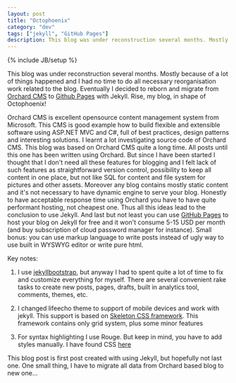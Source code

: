 ```yaml
---
layout: post
title: "Octophoenix"
category: "dev"
tags: ["jekyll", "GitHub Pages"]
description: This blog was under reconstruction several months. Mostly because of a lot of things happened and I had no time to do all necessary reorganisation work related to the blog. Eventually I decided to reborn and migrate from Orchard CMS to Github Pages with Jekyll. Rise, my blog, in shape of Octophoenix! 
---
```

{% include JB/setup %}

This blog was under reconstruction several months. Mostly because of a lot of things happened and I had no time to do all necessary reorganisation work related to the blog. Eventually I decided to reborn and migrate from [Orchard CMS][orchard] to [Github Pages][gp] with Jekyll. Rise, my blog, in shape of Octophoenix! 

<!--more-->
Orchard CMS is excellent opensource content management system from Microsoft. This CMS is good example how to build flexible and extensible software using ASP.NET MVC and C#, full of best practices, design patterns and interesting solutions. I learnt a lot investigating source code of Orchard CMS. This blog was based on Orchard CMS quite a long time. All posts until this one has been written using Orchard. But since I have been started I thought that I don't need all these features for blogging and I felt lack of such features as straightforward version control, possibility to keep all content in one place, but not like SQL for content and file system for pictures and other assets. Moreover any blog contains mostly static content and it's not necessary to have dynamic engine to serve your blog. Honestly to have acceptable response time using Orchard you have to have quite performant hosting, not cheapest one. Thus all this ideas lead to the conclusion to use Jekyll. And last but not least you can use [GitHub Pages][gpj] to host your blog on Jekyll for free and it won't consume 5-15 USD per month (and buy subscription of cloud password manager for instance). Small bonus: you can use markup language to write posts instead of ugly way to use built in WYSWYG editor or write pure html.

Key notes:

1. I use [jekyllbootstrap][jb], but anyway I had to spent quite a lot of time to fix and customize everything for myself. There are several convenient rake tasks to create new posts, pages, drafts, built in analytics tool, comments, themes, etc.

2. I changed lifeecho theme to support of mobile devices and work with jekyll. This support is based on [Skeleton CSS framework][skeleton]. This framework contains only grid system, plus some minor features

3. For syntax highlighting I use Rouge. But keep in mind, you have to add styles manually. I have found CSS [here][css]

This blog post is first post created with using Jekyll, but hopefully not last one. 
One small thing, I have to migrate all data from Orchard based blog to new one...

[orchard]: http://www.orchardproject.net/
[gp]: https://help.github.com/articles/what-are-github-pages
[gpj]: https://help.github.com/articles/using-jekyll-with-pages
[jb]: http://jekyllbootstrap.com
[skeleton]: http://www.getskeleton.com/
[css]: http://richleland.github.io/pygments-css/